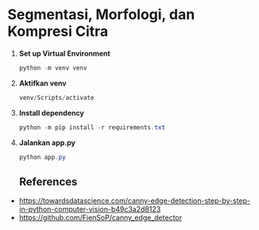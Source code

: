 # Segmentasi, Morfologi, dan Kompresi Citra

1. **Set up Virtual Environment**

   ```powershell
   python -m venv venv
   ```

2. **Aktifkan venv**

   ```powershell
   venv/Scripts/activate
   ```

3. **Install dependency**

   ```powershell
   python -m pip install -r requirements.txt
   ```

4. **Jalankan app.py**

   ```powershell
   python app.py
   ```

   ## References

- https://towardsdatascience.com/canny-edge-detection-step-by-step-in-python-computer-vision-b49c3a2d8123
- https://github.com/FienSoP/canny_edge_detector
